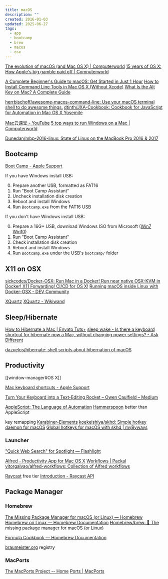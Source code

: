 ```yaml
---
title: macOS
description: ""
created: 2016-01-03
updated: 2025-06-27
tags:
  - app
  - bootcamp
  - brew
  - macos
  - osx
---
```


[The evolution of macOS (and Mac OS X) | Computerworld](https://www.computerworld.com/article/2983507/mac-os-x/the-evolution-of-macos-and-mac-os-x.html)
[15 years of OS X: How Apple's big gamble paid off | Computerworld](https://www.computerworld.com/article/3047659/mac-os-x/15-years-of-os-x-how-apples-big-gamble-paid-off.html)

[A Complete Beginner's Guide to macOS: Get Started in Just 1 Hour](https://www.makeuseof.com/tag/macos-beginners-guide/)
[How to Install Command Line Tools in Mac OS X (Without Xcode)](http://osxdaily.com/2014/02/12/install-command-line-tools-mac-os-x/)
[What Is the Alt Key on Mac? A Complete Guide](https://www.makeuseof.com/alt-key-on-mac/)

[herrbischoff/awesome-macos-command-line: Use your macOS terminal shell to do awesome things.](https://github.com/herrbischoff/awesome-macos-command-line)
[dtinth/JXA-Cookbook: Cookbook for JavaScript for Automation in Mac OS X Yosemite](https://github.com/dtinth/JXA-Cookbook)

[Mac云课堂 - YouTube](https://www.youtube.com/@Mac-XiuKang)
[5 top ways to run Windows on a Mac | Computerworld](https://www.computerworld.com/article/3224399/microsoft-windows/5-top-ways-to-run-windows-on-a-mac.html)

[Dunedan/mbp-2016-linux: State of Linux on the MacBook Pro 2016 & 2017](https://github.com/Dunedan/mbp-2016-linux)

## Bootcamp

[Boot Camp - Apple Support](https://support.apple.com/en-hk/boot-camp)

If you have Windows install USB:

0. Prepare another USB, formatted as FAT16
1. Run "Boot Camp Assistant"
1. Uncheck installation disk creation
1. Reboot and install Windows
1. Run `Bootcamp.exe` from the FAT16 USB

If you don't have Windows install USB:

0. Prepare a 16G+ USB, download Windows ISO from Microsoft ([Win7](https://www.microsoft.com/zh-tw/software-download/) [Win10](https://www.microsoft.com/zh-tw/software-download/windows10ISO))
1. Run "Boot Camp Assistant"
1. Check installation disk creation
1. Reboot and install Windows
1. Run `Bootcamp.exe` under the USB's `bootcamp/` folder

## X11 on OSX

[sickcodes/Docker-OSX: Run Mac in a Docker! Run near native OSX-KVM in Docker! X11 Forwarding! CI/CD for OS X!](https://github.com/sickcodes/Docker-OSX)
[Running macOS inside Linux with Docker-OSX - DEV Community](https://dev.to/gombosg/running-macos-inside-linux-with-docker-osx-4e1i)

[XQuartz](https://www.xquartz.org/)
[XQuartz - Wikiwand](https://www.wikiwand.com/en/XQuartz)

## Sleep/Hibernate

[How to Hibernate a Mac | Envato Tuts+](https://computers.tutsplus.com/how-to-hibernate-a-mac--cms-23235t)
[sleep wake - Is there a keyboard shortcut for hibernate now a Mac, without changing power settings? - Ask Different](https://apple.stackexchange.com/questions/239177/is-there-a-keyboard-shortcut-for-hibernate-now-a-mac-without-changing-power-set)

[dazuelos/hibernate: shell scripts about hibernation of macOS](https://github.com/dazuelos/hibernate/)

## Productivity

[[window-manager#OS X]]

[Mac keyboard shortcuts - Apple Support](https://support.apple.com/en-us/HT201236)

[Turn Your Keyboard into a Text-Editing Rocket – Owen Caulfield – Medium](https://medium.com/@caulfieldOwen/turn-your-keyboard-into-a-text-editing-rocket-1514d8474d2d)

[AppleScript: The Language of Automation](https://macosxautomation.com/applescript/index.html)
[Hammerspoon](https://www.hammerspoon.org/) better than AppleScript

key remapping
[Karabiner-Elements](https://karabiner-elements.pqrs.org/)
[koekeishiya/skhd: Simple hotkey daemon for macOS](https://github.com/koekeishiya/skhd)
[Global hotkeys for macOS with skhd | myByways](https://mybyways.com/blog/global-hotkeys-for-macos-with-skhd)

### Launcher

["Quick Web Search" for Spotlight — Flashlight](http://flashlight.nateparrott.com/plugin/quicksearch)

[Alfred - Productivity App for Mac OS X](https://www.alfredapp.com/)
[Workflows | Packal](http://www.packal.org/workflow-list)
[vitorgalvao/alfred-workflows: Collection of Alfred workflows](https://github.com/vitorgalvao/alfred-workflows)

[Raycast](https://www.raycast.com/) free tier
[Introduction - Raycast API](https://developers.raycast.com/)

## Package Manager

### Homebrew

[The Missing Package Manager for macOS (or Linux) — Homebrew](https://brew.sh/)
[Homebrew on Linux — Homebrew Documentation](https://docs.brew.sh/Homebrew-on-Linux)
[Homebrew/brew: 🍺 The missing package manager for macOS (or Linux)](https://github.com/Homebrew/brew)

[Formula Cookbook — Homebrew Documentation](https://docs.brew.sh/Formula-Cookbook)

[braumeister.org](http://braumeister.org/) registry

### MacPorts

[The MacPorts Project -- Home](https://www.macports.org/)
[Ports | MacPorts](https://ports.macports.org/)
